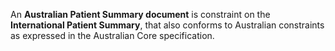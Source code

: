 An **Australian Patient Summary document** is constraint on the **International Patient Summary**, that
also conforms to Australian constraints as expressed in the Australian Core specification. 
